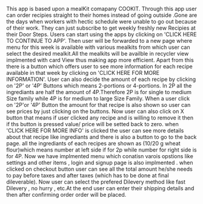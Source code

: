 This app is based upon a mealKit comapany COOKIT. Through this app user can order recipies straight to their homes instead of going 
outside .Gone are the days when workers with hectic schedule were unable to go out because of their work. They can just subscribe to
get weekly freshly new Recipies at their Door Steps. Users can start using the apps by clicking on 'CLICK HERE TO CONTINUE TO APP'. 
Then user will be forwarded to a new page where menu for this week is available with various mealkits from which user can select the 
desired mealkit.All the mealkits will be availble in recycler view implmented with card View thus making app more efficient.
Apart from this there is a button which offers user to see more information for each recipe available in that week by 
clicking on 'CLICK HERE FOR MORE INFORMATION'. User can also decide the amount of each recipe by clicking on '2P' or '4P' Buttons which 
means 2-portions or 4-portions. In 2P all the ingrediants are half the amount of 4P.Therefore 2P is for single to medium Size family while
4P is for medium to large Size Family. When a user click on '2P'or '4P' Button the amount for that recipe is also shown so user can see
prices by just clicking on the buttons. Now user can also click on X button that means if user clicked any recipe and is willing to remove 
it then if ths button is pressed value/ price will be setted back to zero. when 'CLICK HERE FOR MORE INFO' is clicked the user can see 
more details about that recipe like ingrediants and there is also a button to go to the back page. all the ingrediants of each recipes 
are shown as (10/20 g wheat flour)which means number at left side if for 2p while number for right side is for 4P. Now we have implmented
menu which conatisn varois opstions like settings and other items , login and signup page is also implmented . when clicked on 
checkout button user can see all the total amount he/she needs to pay before taxes and after taxes (which has to be done at final
dileverable). Now user can select the prefered Dilevery method like fast Dilevery , no hurry , etc.At the end user can enter their
shipping details and then after confirming order order will be placed.
